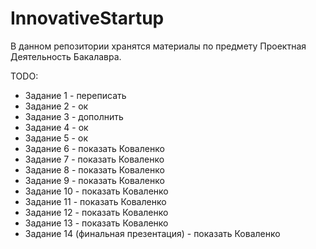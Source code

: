 # InnovativeStartup

В данном репозитории хранятся материалы по предмету Проектная Деятельность Бакалавра.

TODO:
* Задание 1 - переписать
* Задание 2 - ок
* Задание 3 - дополнить
* Задание 4 - ок
* Задание 5 - ок
* Задание 6 - показать Коваленко
* Задание 7 - показать Коваленко
* Задание 8 - показать Коваленко
* Задание 9 - показать Коваленко
* Задание 10 - показать Коваленко
* Задание 11 - показать Коваленко
* Задание 12 - показать Коваленко
* Задание 13 - показать Коваленко
* Задание 14 (финальная презентация) - показать Коваленко
